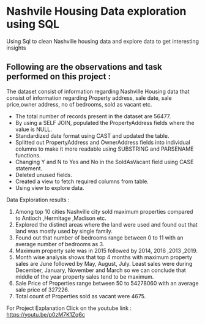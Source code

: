 # Nashvile Housing Data exploration using SQL
Using Sql to clean Nashville housing data and explore data to get interesting insights

## Following are the observations and task performed on this project : 

The dataset consist of information regarding Nashville Housing data that consist of information regarding Property address, sale date, sale price,owner address, no of bedrooms, sold as vacant etc. 

* The total number of records present in the dataset are 56477.
* By using a SELF JOIN, populated the PropertyAddress fields where the value is NULL.
* Standardized date format using CAST and updated the table.
* Splitted out PropertyAddress and OwnerAddress fields into individual columns to make it more readable using SUBSTRING and PARSENAME functions.
* Changing Y and N to Yes and No in the SoldAsVacant field using CASE statement.
* Deleted unused fields.
* Created a view to fetch required columns from table.
* Using view to explore data.

Data Exploration results : 
1. Among top 10 cities Nashville city sold maximum properties compared to Antioch ,Hermitage ,Madison etc. 
2. Explored the distinct areas where the land were used and found out that land was mostly used by single family.
3. Found out that number of bedrooms range between 0 to 11 with an average number of bedrooms as 3.
4. Maximum property sale was in 2015 followed by 2014, 2016 ,2013 ,2019.
5. Month wise analysis shows that top 4 months with maximum property sales are June followed by May, August, July. Least sales were during December, January, November and March so we can conclude that middle of the year property sales tend to be maximum.
6. Sale Price of Properties range between 50 to 54278060 with an average sale price of 327226.
7. Total count of Properties sold as vacant were 4675.

For Project Explanation Click on the youtube link : https://youtu.be/p0zM7K1Zq6c   
